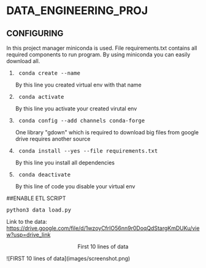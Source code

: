 # DATA_ENGINEERING_PROJ
## CONFIGURING
In this project manager miniconda is used.
File requirements.txt contains all required components to run program. 
By using miniconda you can easily download all.
1. <pre> conda create --name <your_project_name> </pre> By this line you created virtual env with that name
2. <pre> conda activate <your_project_name> </pre> By this line you activate your created virutal env
3. <pre> conda config --add channels conda-forge </pre> One library "gdown" which is required to download big files from google drive requires another source
4. <pre> conda install --yes --file requirements.txt </pre> By this line you install all dependencies
5. <pre> conda deactivate </pre> By this line of code you disable your virtual env

##ENABLE ETL SCRIPT
<pre>python3 data_load.py</pre>

Link to the data: https://drive.google.com/file/d/1wzoyCfrIO56nn9r0DoqQdStargKmDUKu/view?usp=drive_link

<p align="center">First 10 lines of data</p>
![FIRST 10 lines of data](images/screenshot.png)
 
